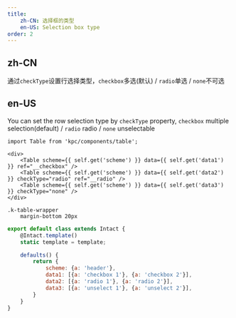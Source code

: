 ```yaml
---
title: 
    zh-CN: 选择框的类型
    en-US: Selection box type
order: 2
---
```


## zh-CN

通过`checkType`设置行选择类型，`checkbox`多选(默认) / `radio`单选 / `none`不可选

## en-US

You can set the row selection type by `checkType` property, `checkbox` multiple selection(default) /  `radio` radio / `none` unselectable

```vdt
import Table from 'kpc/components/table';

<div>
    <Table scheme={{ self.get('scheme') }} data={{ self.get('data1') }} ref="__checkbox" />
    <Table scheme={{ self.get('scheme') }} data={{ self.get('data2') }} checkType="radio" ref="__radio" />
    <Table scheme={{ self.get('scheme') }} data={{ self.get('data3') }} checkType="none" />
</div>
```

```styl
.k-table-wrapper
    margin-bottom 20px
```

```js
export default class extends Intact {
    @Intact.template()
    static template = template;

    defaults() {
        return {
            scheme: {a: 'header'},
            data1: [{a: 'checkbox 1'}, {a: 'checkbox 2'}],
            data2: [{a: 'radio 1'}, {a: 'radio 2'}],
            data3: [{a: 'unselect 1'}, {a: 'unselect 2'}],
        }
    }
}
```
